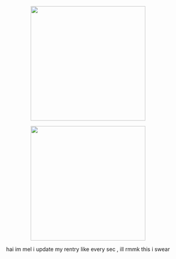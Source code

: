 <p align="center"><img src="https://i.postimg.cc/j5prpXB7/ezgif-7-af48b153ee.gif" width="300">
<p align="center"><img src="https://i.postimg.cc/j5prpXB7/ezgif-7-af48b153ee.gif](https://i.postimg.cc/6wzTzTBN/Untitled1320-20240715000126.png" width="300">


<p align="center"> hai im mel i update my rentry like every sec , ill rmmk this i swear
